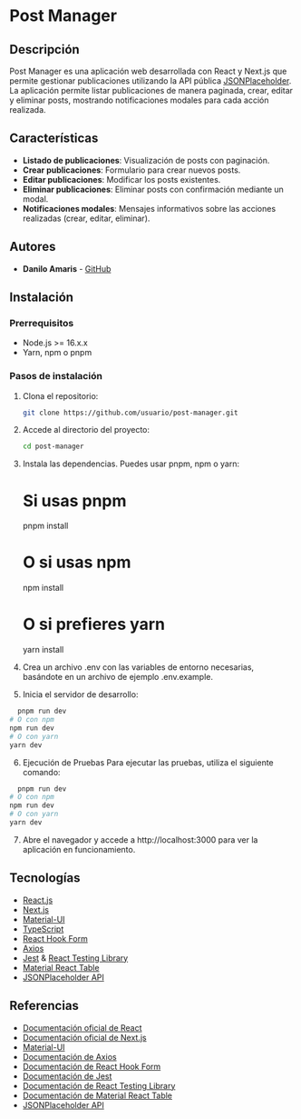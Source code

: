 # Post Manager

## Descripción

Post Manager es una aplicación web desarrollada con React y Next.js que permite gestionar publicaciones utilizando la API pública [JSONPlaceholder](https://jsonplaceholder.typicode.com). La aplicación permite listar publicaciones de manera paginada, crear, editar y eliminar posts, mostrando notificaciones modales para cada acción realizada.

## Características

- **Listado de publicaciones**: Visualización de posts con paginación.
- **Crear publicaciones**: Formulario para crear nuevos posts.
- **Editar publicaciones**: Modificar los posts existentes.
- **Eliminar publicaciones**: Eliminar posts con confirmación mediante un modal.
- **Notificaciones modales**: Mensajes informativos sobre las acciones realizadas (crear, editar, eliminar).

## Autores

- **Danilo Amaris** - [GitHub](https://github.com/danilojs17)

## Instalación

### Prerrequisitos

- Node.js >= 16.x.x
- Yarn, npm o pnpm

### Pasos de instalación

1. Clona el repositorio:
   ```bash
   git clone https://github.com/usuario/post-manager.git
   ```
2. Accede al directorio del proyecto:

   ```bash
   cd post-manager
   ```

3. Instala las dependencias. Puedes usar pnpm, npm o yarn:

   # Si usas pnpm

   pnpm install

   # O si usas npm

   npm install

   # O si prefieres yarn

   yarn install

4. Crea un archivo .env con las variables de entorno necesarias, basándote en un archivo de ejemplo .env.example.

5. Inicia el servidor de desarrollo:

```bash
  pnpm run dev
# O con npm
npm run dev
# O con yarn
yarn dev
```

6. Ejecución de Pruebas
   Para ejecutar las pruebas, utiliza el siguiente comando:

```bash
  pnpm run dev
# O con npm
npm run dev
# O con yarn
yarn dev
```

7. Abre el navegador y accede a http://localhost:3000 para ver la aplicación en funcionamiento.

## Tecnologías

- [React.js](https://reactjs.org/)
- [Next.js](https://nextjs.org/)
- [Material-UI](https://mui.com/)
- [TypeScript](https://www.typescriptlang.org/)
- [React Hook Form](https://react-hook-form.com/)
- [Axios](https://axios-http.com/)
- [Jest](https://jestjs.io/) & [React Testing Library](https://testing-library.com/docs/react-testing-library/intro)
- [Material React Table](https://www.material-react-table.com/)
- [JSONPlaceholder API](https://jsonplaceholder.typicode.com/)

## Referencias

- [Documentación oficial de React](https://react.dev/reference/react)
- [Documentación oficial de Next.js](https://nextjs.org/docs)
- [Material-UI](https://mui.com/material-ui/getting-started/)
- [Documentación de Axios](https://axios-http.com/docs/intro)
- [Documentación de React Hook Form](https://react-hook-form.com/get-started)
- [Documentación de Jest](https://jestjs.io/docs/getting-started)
- [Documentación de React Testing Library](https://testing-library.com/docs/react-testing-library/intro)
- [Documentación de Material React Table](https://www.material-react-table.com/)
- [JSONPlaceholder API](https://jsonplaceholder.typicode.com/)
